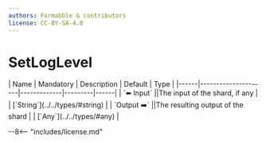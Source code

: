 ```yaml
---
authors: Formabble & contributors
license: CC-BY-SA-4.0
---
```



# SetLogLevel

<div class="sh-parameters" markdown="1">
| Name | Mandatory | Description | Default | Type |
|------|---------------------|-------------|---------|------|
| `⬅️ Input` ||The input of the shard, if any | | [`String`](../../types/#string) |
| `Output ➡️` ||The resulting output of the shard | | [`Any`](../../types/#any) |

</div>



--8<-- "includes/license.md"

